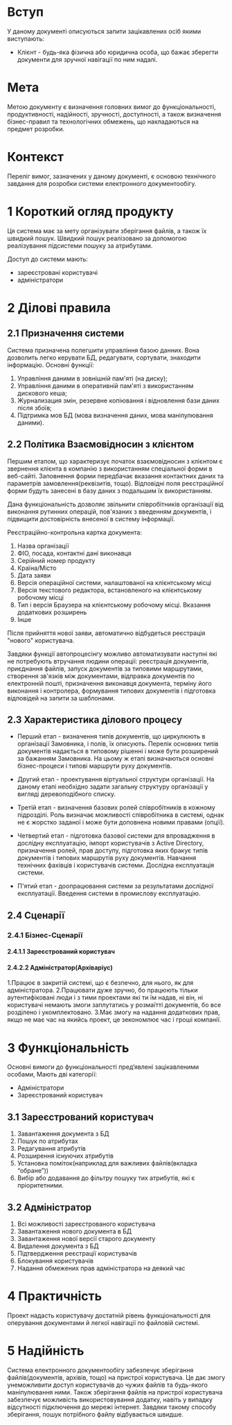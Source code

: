 # Вступ 

У даному документі описуються запити зацікавлених осіб якими виступають:
- Клієнт - будь-яка фізична або юридична особа, що бажає зберегти документи для зручної навігації по ним надалі.

# Мета

Метою документу є визначення головних вимог до функціональності, продуктивності, надійності, зручності, доступності, а також
визначення бізнес-правил та технологічних обмежень, що накладаються на предмет розробки.

# Контекст

Переліг вимог, зазначених у даному документі, є основою технічного завдання для розробки системи електронного документообігу.

# 1 Короткий огляд продукту

Ця система має за мету організувати зберігання файлів, а також їх швидкий пошук. Швидкий пошук реалізовано за допомогою реалізування підсистеми пошуку за атрибутами.

Доступ до системи мають:
* зареєстровані користувачі
* адміністратори

# 2 Ділові правила

## 2.1 Призначення системи

Система призначена полегшити управління базою данних. Вона дозволить легко керувати БД, редагувати, сортувати, знаходити 
інформацію.
Основні функції:
   1. Управління даними в зовнішній пам'яті (на диску);
   2. Управління даними в оперативній пам'яті з використанням дискового кеша;
   3. Журнализация змін, резервне копіювання і відновлення бази даних після збоїв;
   4. Підтримка мов БД (мова визначення даних, мова маніпулювання даними).

## 2.2 Політика Взаємовідносин з клієнтом

Першим етапом, що характеризує початок взаємовідносин з клієнтом є
звернення клієнта в компанію з використанням спеціальної форми в
веб-сайті. Заповнення форми передбачає вказання контактних даних та
параметрів замовлення(реквізитів, тощо). Відповідні поля реєстраційної
форми будуть занесені в базу даних з подальшим їх використанням.

Дана функціональність дозволяє звільнити співробітників організації від
виконання рутинних операцій, пов\'язаних з введенням документів, і
підвищити достовірність внесеної в систему інформації.

Реєстраційно-контрольна картка документа:
   1. Назва організації
   2. ФІО, посада, контактні дані виконавця
   3. Серійний номер продукту
   4. Країна/Місто
   5. Дата заяви
   6. Версія операційної системи, налаштованої на клієнтському місці
   7. Версія текстового редактора, встановленого на клієнтському робочому місці
   8. Тип і версія Браузера на клієнтському робочому місці. Вказання
додаткових розширень
   9. Інше

Після прийняття нової заяви, автоматично відбудеться реєстрація "нового"
користувача.

Завдяки функції автопроцесінгу можливо автоматизувати наступні які не
потребують втручання людини операції: реєстрація документів, приєднання
файлів, запуск документів за типовими маршрутами, створення зв\'язків
між документами, відправка документів по електронній пошті, призначення
виконавця документа, терміну його виконання і контролера, формування
типових документів і підготовка відповідей на запити за шаблонами.

## 2.3 Характеристика ділового процесу

-   Перший етап - визначення типів документів, що циркулюють в
    організації Замовника, і полів, їх описують. Перелік основних типів
    документів надається в типовому рішенні і може бути розширений за
    бажанням Замовника. На цьому ж етапі визначаються основні
    бізнес-процеси і типові маршрути руху документів.

-   Другий етап - проектування віртуальної структури організації. На
    даному етапі необхідно задати загальну структуру організації у
    вигляді деревоподібного списку.

-   Третій етап - визначення базових ролей співробітників в кожному
    підрозділі. Роль визначає можливості співробітника в системі, однак
    не є жорстко заданої і може бути доповнена новими правами (опції).

-   Четвертий етап - підготовка базової системи для впровадження в
    дослідну експлуатацію, імпорт користувачів з Active Directory,
    призначення ролей, прав доступу, підготовка яких бракує типів
    документів і типових маршрутів руху документів. Навчання технічних
    фахівців і користувачів системи. Дослідна експлуатація системи.

-   П\'ятий етап - доопрацювання системи за результатами дослідної
    експлуатації. Введення системи в промислову експлуатацію.
    
## 2.4 Сценарії
### 2.4.1 Бізнес-Сценарії
#### 2.4.1.1 Зареєстрований користувач

#### 2.4.2.2 Адміністратор(Архіваріус)
   1.Працює в закритій системі, що є безпечно, для нього, як для адміністратора.
   2.Працювати дуже зручно, бо працюють тільки аутентифіковані люди і з тими проектами які ти їм надав, ні він, ні користувачі немають
   змоги заплутатись у розмаїтті документів, бо все розділено і укомплектовано.
   3.Має змогу на надання додаткових прав, якщо не має час на якийсь проект, це зекономлює час і гроші компанії.
# 3 Функціональність

Основні вимоги до функціональності пред’явлені зацікавленими особами,
Мають дві категорії:
   * Адміністратори
   * Зареєстрований користувач
   
## 3.1 Зареєстрований користувач

   1. Завантаження документа з БД
   2. Пошук по атрибутах
   3. Редагування атрибутів
   4. Розширення існуючих атрибутів
   5. Установка поміток(наприклад для важливих файлів(вкладка “обране”))
   6. Вибір або додавання до фільтру пошуку тих атрибутів, які є пріоритетними.
   
## 3.2 Адміністратор

   1. Всі можливості зареєстрованого користувача
   2. Завантаження нового документа в БД
   3. Завантаження нової версії старого документу
   4. Видалення документа з БД
   5. Підтвердження реєстрації користувачів
   6. Блокування користувачів
   7. Надання обмежених прав адміністратора на деякий час

# 4 Практичність

Проект надасть користувачу достатній рівень функціональності для оперування документами й легкої навігації по файловій системі.

# 5 Надійність

Система електронного документообігу забезпечує зберігання файлів(документів, архівів, тощо) на пристрої користувача. Це дає
змогу унеможливити доступ користувачів до чужих файлів та будь-якого маніпулювання ними. Також зберігання файлів на пристрої
користувача забезпечує можливість використовування додатку, навіть у випадку відсутності підключення до мережі інтернет.
Завдяки такому способу зберігання, пошук потрібного файлу відбувається швидше.

